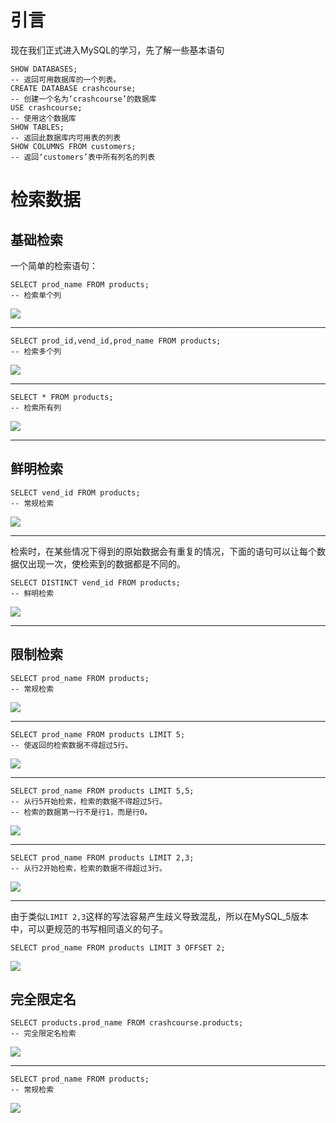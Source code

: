 # 引言

现在我们正式进入MySQL的学习，先了解一些基本语句

```mysql
SHOW DATABASES;
-- 返回可用数据库的一个列表。
CREATE DATABASE crashcourse;
-- 创建一个名为‘crashcourse’的数据库
USE crashcourse;
-- 使用这个数据库
SHOW TABLES;
-- 返回此数据库内可用表的列表
SHOW COLUMNS FROM customers;
-- 返回‘customers’表中所有列名的列表
```

# 检索数据



## 基础检索

一个简单的检索语句：

```MySQL
SELECT prod_name FROM products;
-- 检索单个列
```

![](images\selectone.png)

---

```mysql
SELECT prod_id,vend_id,prod_name FROM products;
-- 检索多个列
```

![](images\selectN.png)

---

```mysql
SELECT * FROM products;
-- 检索所有列
```

![](images\selectAll.png)

---



## 鲜明检索

```mysql
SELECT vend_id FROM products;
-- 常规检索
```

![](images\selectExm.png)

---

检索时，在某些情况下得到的原始数据会有重复的情况，下面的语句可以让每个数据仅出现一次，使检索到的数据都是不同的。

```mysql
SELECT DISTINCT vend_id FROM products;
-- 鲜明检索
```

![](images\distinct.png)

---



## 限制检索

```mysql
SELECT prod_name FROM products;
-- 常规检索
```

![](images\selectExm1.png)

---

```mysql
SELECT prod_name FROM products LIMIT 5;
-- 使返回的检索数据不得超过5行。
```

![](images\limit.png)

---

```mysql
SELECT prod_name FROM products LIMIT 5,5;
-- 从行5开始检索，检索的数据不得超过5行。
-- 检索的数据第一行不是行1，而是行0。
```

![](images\limit1.png)

---

```mysql
SELECT prod_name FROM products LIMIT 2,3;
-- 从行2开始检索，检索的数据不得超过3行。
```

![](images\limit2.png)

---

由于类似`LIMIT 2,3`这样的写法容易产生歧义导致混乱，所以在MySQL_5版本中，可以更规范的书写相同语义的句子。

```mysql
SELECT prod_name FROM products LIMIT 3 OFFSET 2;
```

![](images\limit3.png)



## 完全限定名

```mysql
SELECT products.prod_name FROM crashcourse.products;
-- 完全限定名检索
```

![](images\Exm.png)

---

```mysql
SELECT prod_name FROM products;
-- 常规检索
```

![](images\selectExm1.png)
